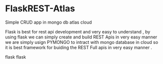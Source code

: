 # FlaskREST-Atlas
Simple CRUD app in mongo db atlas cloud


Flask is best for rest api development and very easy to understand , by using flask we can simply create and build REST Apis in very easy manner we are simply usign PYMONGO to intract with mongo database in cloud so it is best framework for buiding the REST Full apis in very easy manner .

flask flask



